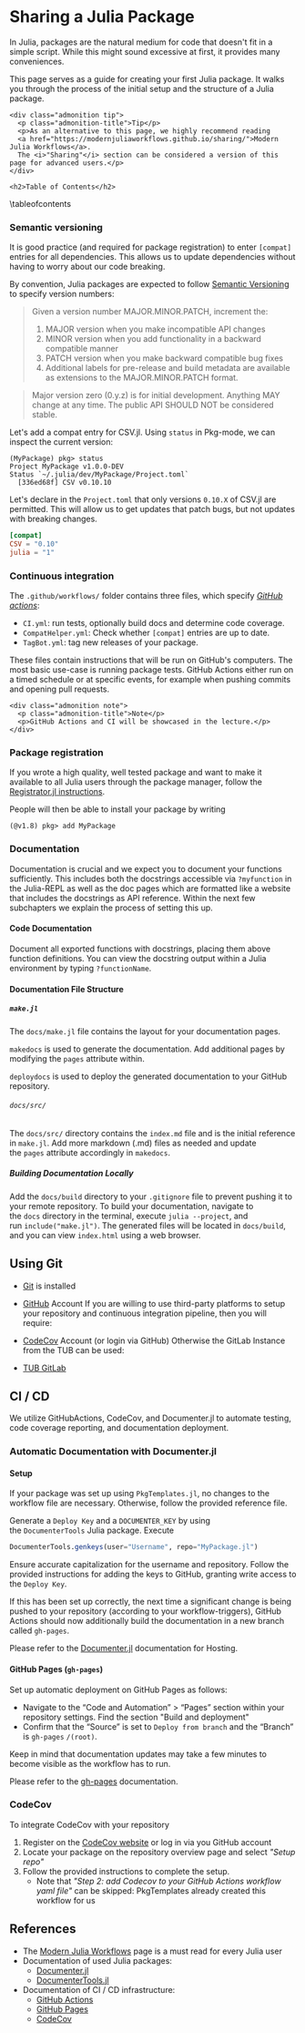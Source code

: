 # Sharing a Julia Package

In Julia, packages are the natural medium for code that doesn't fit in a simple script.
While this might sound excessive at first, it provides many conveniences.

This page serves as a guide for creating your first Julia package. 
It walks you through the process of the initial setup and the structure of a Julia package. 

~~~
<div class="admonition tip">
  <p class="admonition-title">Tip</p>
  <p>As an alternative to this page, we highly recommend reading 
  <a href="https://modernjuliaworkflows.github.io/sharing/">Modern Julia Workflows</a>. 
  The <i>"Sharing"</i> section can be considered a version of this page for advanced users.</p>
</div>
~~~

~~~
<h2>Table of Contents</h2>
~~~
\tableofcontents



### Semantic versioning
It is good practice (and required for package registration) 
to enter `[compat]` entries for all dependencies.
This allows us to update dependencies without having to worry about our code breaking.

By convention, Julia packages are expected to follow
[Semantic Versioning](https://semver.org/lang/de/) to specify version numbers:

> Given a version number MAJOR.MINOR.PATCH, increment the:
> 1. MAJOR version when you make incompatible API changes
> 1. MINOR version when you add functionality in a backward compatible manner
> 1. PATCH version when you make backward compatible bug fixes
> 1. Additional labels for pre-release and build metadata are available as extensions to the MAJOR.MINOR.PATCH format.

> Major version zero (0.y.z) is for initial development.
> Anything MAY change at any time. The public API SHOULD NOT be considered stable.

Let's add a compat entry for CSV.jl. Using `status` in Pkg-mode, we can inspect the current version:
```julia-repl
(MyPackage) pkg> status
Project MyPackage v1.0.0-DEV
Status `~/.julia/dev/MyPackage/Project.toml`
  [336ed68f] CSV v0.10.10
``` 

Let's declare in the `Project.toml` that only versions `0.10.X` of CSV.jl are permitted. 
This will allow us to get updates that patch bugs, but not updates with breaking changes.
```toml
[compat]
CSV = "0.10"
julia = "1"
```

### Continuous integration
The `.github/workflows/` folder contains three files, which specify 
[*GitHub actions*](https://github.com/features/actions):
- `CI.yml`: run tests, optionally build docs and determine code coverage.
- `CompatHelper.yml`: Check whether `[compat]` entries are up to date.
- `TagBot.yml`: tag new releases of your package.

These files contain instructions that will be run on GitHub's computers.
The most basic use-case is running package tests. 
GitHub Actions either run on a timed schedule or at specific events, 
for example when pushing commits and opening pull requests.

~~~
<div class="admonition note">
  <p class="admonition-title">Note</p>
  <p>GitHub Actions and CI will be showcased in the lecture.</p>
</div>
~~~

### Package registration
If you wrote a high quality, well tested package 
and want to make it available to all Julia users through the package manager, 
follow the [Registrator.jl instructions](https://github.com/JuliaRegistries/Registrator.jl). 

People will then be able to install your package by writing

```julia-repl
(@v1.8) pkg> add MyPackage
```

### Documentation
Documentation is crucial and we expect you to document your functions sufficiently. 
This includes both the docstrings accessible via `?myfunction` in the Julia-REPL 
as well as the doc pages which are formatted like a website that includes the docstrings as API reference. 
Within the next few subchapters we explain the process of setting this up.

#### Code Documentation
Document all exported functions with docstrings, placing them above function definitions. 
You can view the docstring output within a Julia environment by typing `?functionName`.

#### Documentation File Structure
##### `make.jl`
The `docs/make.jl` file contains the layout for your documentation pages. 

`makedocs` is used to generate the documentation. Add additional pages by modifying the `pages` attribute within.

`deploydocs` is used to deploy the generated documentation to your GitHub repository.

###### `docs/src/`
The `docs/src/` directory contains the `index.md` file and is the initial reference in `make.jl`. 
Add more markdown (.md) files as needed and update the `pages` attribute accordingly in `makedocs`.

##### Building Documentation Locally
Add the `docs/build` directory to your `.gitignore` file to prevent pushing it to your remote repository. 
To build your documentation, navigate to the `docs` directory in the terminal, execute `julia --project`, and run `include("make.jl")`. 
The generated files will be located in `docs/build`, and you can view `index.html` using a web browser.

## Using Git 
- [Git](https://git-scm.com/) is installed

- [GitHub](https://github.com) Account
If you are willing to use third-party platforms to setup your repository and continuous integration pipeline, then you will require:
- [CodeCov](https://about.codecov.io) Account (or login via GitHub)
Otherwise the GitLab Instance from the TUB can be used:
- [TUB GitLab](https://git.tu-berlin.de)


## CI / CD
We utilize GitHubActions, CodeCov, and Documenter.jl to automate testing, code coverage reporting, and documentation deployment.

### Automatic Documentation with Documenter.jl
#### Setup
If your package was set up using `PkgTemplates.jl`, no changes to the workflow file are necessary. 
Otherwise, follow the provided reference file.

Generate a `Deploy Key` and a `DOCUMENTER_KEY` by using the `DocumenterTools` Julia package. Execute 
```julia 
DocumenterTools.genkeys(user="Username", repo="MyPackage.jl")
```

Ensure accurate capitalization for the username and repository. 
Follow the provided instructions for adding the keys to GitHub, granting write access to the `Deploy Key`.

If this has been set up correctly, the next time a significant change is being pushed to your repository (according to your workflow-triggers), 
GitHub Actions should now additionally build the documentation in a new branch called `gh-pages`. 

Please refer to the [Documenter.jl](https://documenter.juliadocs.org/stable/man/hosting/) documentation for Hosting.

#### GitHub Pages (`gh-pages`)
Set up automatic deployment on GitHub Pages as follows:
- Navigate to the “Code and Automation” > “Pages” section within your repository settings. Find the section "Build and deployment"
- Confirm that the “Source” is set to `Deploy from branch` and the “Branch” is `gh-pages` `/(root)`.

Keep in mind that documentation updates may take a few minutes to become visible as the workflow has to run.

Please refer to the [gh-pages](https://docs.github.com/en/pages/getting-started-with-github-pages/about-github-pages) documentation.

### CodeCov
To integrate CodeCov with your repository
1. Register on the [CodeCov website](https://about.codecov.io) or log in via you GitHub account
2. Locate your package on the repository overview page and select *"Setup repo"*
3. Follow the provided instructions to complete the setup. 
    * Note that *"Step 2: add Codecov to your GitHub Actions workflow yaml file"* 
      can be skipped: PkgTemplates already created this workflow for us

## References
- The [Modern Julia Workflows](https://modernjuliaworkflows.github.io/sharing/)
  page is a must read for every Julia user
- Documentation of used Julia packages:
  - [Documenter.jl](https://documenter.juliadocs.org/stable/)
  - [DocumenterTools.jl](https://documenter.juliadocs.org/stable/lib/internals/documentertools/)
- Documentation of CI / CD infrastructure:
  - [GitHub Actions](https://docs.github.com/en/actions)
  - [GitHub Pages](https://docs.github.com/en/pages/quickstart)
  - [CodeCov](https://about.codecov.io)

